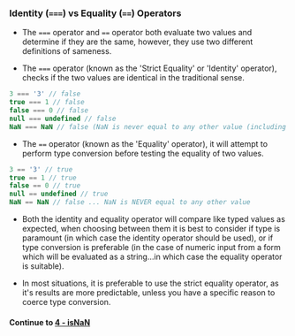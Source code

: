 ### Identity (`===`) vs Equality (`==`) Operators
* The `===` operator and `==` operator both evaluate two values and determine if they are the same, however, they use two different definitions of sameness.
  
* The `===` operator (known as the 'Strict Equality' or 'Identity' operator), checks if the two values are identical in the traditional sense.
  
```javascript
3 === '3' // false
true === 1 // false
false === 0 // false
null === undefined // false
NaN === NaN // false (NaN is never equal to any other value (including itself))
```
  
* The `==` operator (known as the 'Equality' operator), it will attempt to perform type conversion before testing the equality of two values.
  
```javascript
3 == '3' // true
true == 1 // true
false == 0 // true
null == undefined // true
NaN == NaN // false ... NaN is NEVER equal to any other value
```
  
* Both the identity and equality operator will compare like typed values as expected, when choosing between them it is best to consider if type is paramount (in which case the identity operator should be used), or if type conversion is preferable (in the case of numeric input from a form which will be evaluated as a string...in which case the equality operator is suitable).
  
* In most situations, it is preferable to use the strict equality operator, as it's results are more predictable, unless you have a specific reason to coerce type conversion.
  

#### Continue to [4 - isNaN](4_isNaN.md)